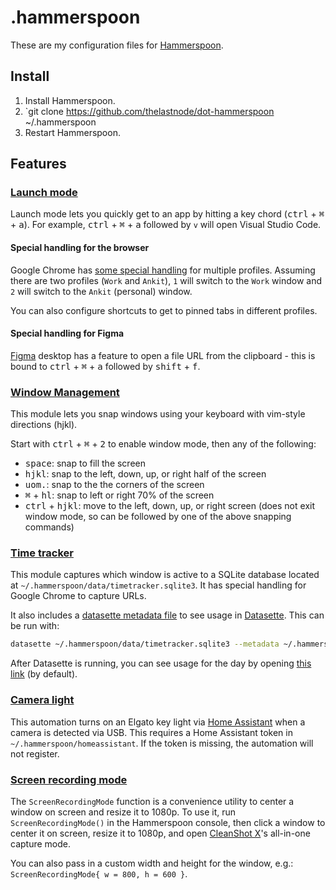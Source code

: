 # .hammerspoon

These are my configuration files for [Hammerspoon](https://www.hammerspoon.org/).

## Install

1. Install Hammerspoon.
2. `git clone https://github.com/thelastnode/dot-hammerspoon ~/.hammerspoon
3. Restart Hammerspoon.

## Features

### [Launch mode](./launch.lua)
Launch mode lets you quickly get to an app by hitting a key chord (<kbd>ctrl</kbd> + <kbd>⌘</kbd> + <kbd>a</kbd>). For example, <kbd>ctrl</kbd> + <kbd>⌘</kbd> + <kbd>a</kbd> followed by `v` will open Visual Studio Code.

#### Special handling for the browser

Google Chrome has [some special handling](./chrome.lua) for multiple profiles. Assuming there are two profiles (`Work` and `Ankit`), `1` will switch to the `Work` window and `2` will switch to the `Ankit` (personal) window.

You can also configure shortcuts to get to pinned tabs in different profiles.

#### Special handling for Figma
[Figma](./figma.lua) desktop has a feature to open a file URL from the clipboard - this is bound to <kbd>ctrl</kbd> + <kbd>⌘</kbd> + <kbd>a</kbd> followed by <kbd>shift</kbd> + <kbd>f</kbd>.

### [Window Management](./window.lua)
This module lets you snap windows using your keyboard with vim-style directions (hjkl).

Start with <kbd>ctrl</kbd> + <kbd>⌘</kbd> + <kbd>2</kbd> to enable window mode, then any of the following:
- <kbd>space</kbd>: snap to fill the screen
- <kbd>hjkl</kbd>: snap to the left, down, up, or right half of the screen
- <kbd>uom.</kbd>: snap to the the corners of the screen
- <kbd>⌘</kbd> + <kbd>hl</kbd>: snap to left or right 70% of the screen
- <kbd>ctrl</kbd> + <kbd>hjkl</kbd>: move to the left, down, up, or right screen (does not exit window mode, so can be followed by one of the above snapping commands)

### [Time tracker](./timetracker/timetracker.lua)
This module captures which window is active to a SQLite database located at `~/.hammerspoon/data/timetracker.sqlite3`. It has special handling for Google Chrome to capture URLs.

It also includes a [datasette metadata file](./timetracker/datasette-metadata.yml) to see usage in [Datasette](https://datasette.io/). This can be run with:

```sh
datasette ~/.hammerspoon/data/timetracker.sqlite3 --metadata ~/.hammerspoon/timetracker/datasette-metadata.yml
```

After Datasette is running, you can see usage for the day by opening [this link](http://localhost:8001/timetracker/time_usage?_hide_sql=1) (by default).

### [Camera light](./cameralight.lua)
This automation turns on an Elgato key light via [Home Assistant](https://www.home-assistant.io/) when a camera is detected via USB. This requires a Home Assistant token in `~/.hammerspoon/homeassistant`. If the token is missing, the automation will not register.

### [Screen recording mode](./screenrecording.lua)
The `ScreenRecordingMode` function is a convenience utility to center a window on screen and resize it to 1080p. To use it, run `ScreenRecordingMode()` in the Hammerspoon console, then click a window to center it on screen, resize it to 1080p, and open [CleanShot X](https://cleanshot.com/)'s all-in-one capture mode.

You can also pass in a custom width and height for the window, e.g.: `ScreenRecordingMode{ w = 800, h = 600 }`.
